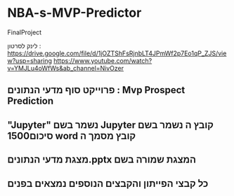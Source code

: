 # NBA-s-MVP-Predictor
FinalProject

לינק לסרטון : 
https://drive.google.com/file/d/1jOZTShFsRjnbLT4JPmWf2p7Eo1qP_ZJS/view?usp=sharing
https://www.youtube.com/watch?v=YMJLu4oWfWs&ab_channel=NivOzer

פרוייקט סוף מדעי הנתונים : Mvp Prospect Prediction
--

"Jupyter" נשמר בשם Jupyter קובץ  ה
נשמר בשם סיכום1500 word קובץ מסמך ה
--

מצגת מדעי הנתונים.pptx המצגת שמורה בשם 
--

כל קבצי הפייתון והקבצים הנוספים נמצאים בפנים
--

